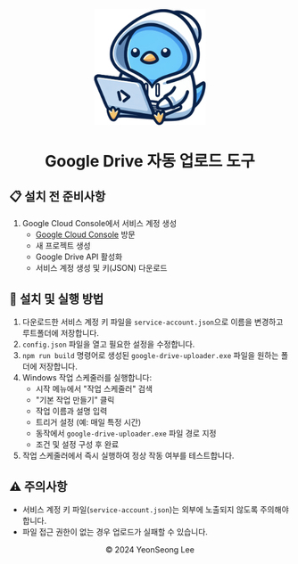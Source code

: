 <div align="center">
  <img src="batch_program_logo.png" alt="Batch Program Logo" width="200">
  <h1>Google Drive 자동 업로드 도구</h1>
</div>

## 📋 설치 전 준비사항
1. Google Cloud Console에서 서비스 계정 생성
   - [Google Cloud Console](https://console.cloud.google.com) 방문
   - 새 프로젝트 생성
   - Google Drive API 활성화
   - 서비스 계정 생성 및 키(JSON) 다운로드

## 🚀 설치 및 실행 방법
1. 다운로드한 서비스 계정 키 파일을 `service-account.json`으로 이름을 변경하고 루트폴더에 저장합니다.
2. `config.json` 파일을 열고 필요한 설정을 수정합니다.
3. `npm run build` 명령어로 생성된 `google-drive-uploader.exe` 파일을 원하는 폴더에 저장합니다.
4. Windows 작업 스케줄러를 실행합니다:
   - 시작 메뉴에서 "작업 스케줄러" 검색
   - "기본 작업 만들기" 클릭
   - 작업 이름과 설명 입력
   - 트리거 설정 (예: 매일 특정 시간)
   - 동작에서 `google-drive-uploader.exe` 파일 경로 지정
   - 조건 및 설정 구성 후 완료
5. 작업 스케줄러에서 즉시 실행하여 정상 작동 여부를 테스트합니다.

## ⚠️ 주의사항
- 서비스 계정 키 파일(`service-account.json`)는 외부에 노출되지 않도록 주의해야 합니다.
- 파일 접근 권한이 없는 경우 업로드가 실패할 수 있습니다.

<div align="center">
  <p>© 2024 YeonSeong Lee</p>
</div>

